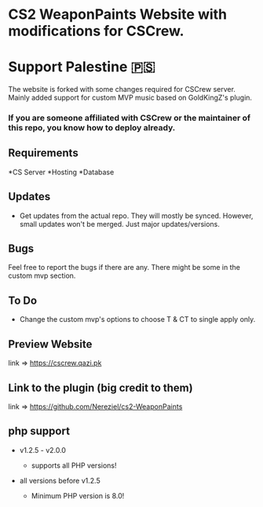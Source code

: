 # CS2 WeaponPaints Website with modifications for CSCrew.
# Support Palestine 🇵🇸
The website is forked with some changes required for CSCrew server. Mainly added support for custom MVP music based on GoldKingZ's plugin.

### If you are someone affiliated with CSCrew or the maintainer of this repo, you know how to deploy already.

## Requirements
*CS Server
*Hosting
*Database


## Updates
* Get updates from the actual repo. They will mostly be synced. However, small updates won't be merged. Just major updates/versions.

## Bugs
Feel free to report the bugs if there are any. There might be some in the custom mvp section.

## To Do
* Change the custom mvp's options to choose T & CT to single apply only.

## Preview Website
link => https://cscrew.qazi.pk

## Link to the plugin (big credit to them)
link => https://github.com/Nereziel/cs2-WeaponPaints

## php support
* v1.2.5 - v2.0.0
  * supports all PHP versions!

* all versions before v1.2.5
  * Minimum PHP version is 8.0!
